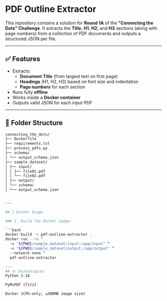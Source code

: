 # PDF Outline Extractor

This repository contains a solution for **Round 1A** of the **"Connecting the Dots" Challenge**. It extracts the **Title**, **H1**, **H2**, and **H3** sections (along with page numbers) from a collection of PDF documents and outputs a structured JSON per file.

---

## ✅ Features

- Extracts:
  - **Document Title** (from largest text on first page)
  - **Headings** (H1, H2, H3) based on font size and indentation
  - **Page numbers** for each section
- Runs fully **offline**
- Works inside a **Docker container**
- Outputs valid JSON for each input PDF

---

## 📁 Folder Structure
```bash
connecting_the_dots/
├── Dockerfile
├── requirements.txt
├── process_pdfs.py
├── schema/
│ └── output_schema.json
├── sample_dataset/
│ ├── input/
│ │ ├── file01.pdf
│ │ └── file02.pdf
│ ├── output/
│ └── schema/
│ └── output_schema.json


---

## 🐳 Docker Usage

### 1. Build the Docker image:

```bash
docker build -t pdf-outline-extractor .
docker run --rm ^
  -v "${PWD}/sample_dataset/input:/app/input" ^
  -v "${PWD}/sample_dataset/output:/app/output" ^
  --network none ^
  pdf-outline-extractor

---
## ⚙️ Technologies
Python 3.10

PyMuPDF (fitz)

Docker (CPU-only, ≤200MB image size)
